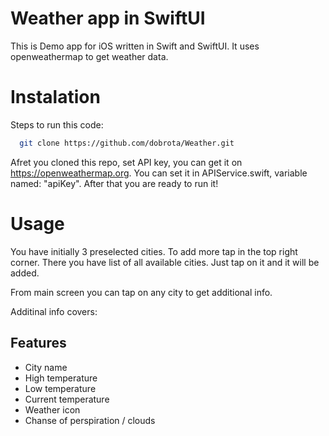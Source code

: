 # Weather app in SwiftUI

This is Demo app for iOS written in Swift and SwiftUI.
It uses openweathermap to get weather data.

# Instalation
Steps to run this code:

```bash
  git clone https://github.com/dobrota/Weather.git
```
Afret you cloned this repo, set API key, you can get it on https://openweathermap.org. You can set it in APIService.swift, variable named: "apiKey". After that you are ready to run it!

# Usage
You have initially 3 preselected cities. To add more tap in the top right corner. There you have list of all available cities. Just tap on it and it will be added.

From main screen you can tap on any city to get additional info.

Additinal info covers:

## Features

- City name
- High temperature
- Low temperature
- Current temperature
- Weather icon
- Chanse of perspiration / clouds
